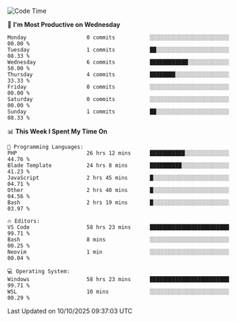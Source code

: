 <!--START_SECTION:waka-->
![Code Time](http://img.shields.io/badge/Code%20Time-6%2C100%20hrs%2015%20mins-blue)

📅 **I'm Most Productive on Wednesday** 

```text
Monday                   0 commits           ░░░░░░░░░░░░░░░░░░░░░░░░░   00.00 % 
Tuesday                  1 commits           ██░░░░░░░░░░░░░░░░░░░░░░░   08.33 % 
Wednesday                6 commits           ████████████░░░░░░░░░░░░░   50.00 % 
Thursday                 4 commits           ████████░░░░░░░░░░░░░░░░░   33.33 % 
Friday                   0 commits           ░░░░░░░░░░░░░░░░░░░░░░░░░   00.00 % 
Saturday                 0 commits           ░░░░░░░░░░░░░░░░░░░░░░░░░   00.00 % 
Sunday                   1 commits           ██░░░░░░░░░░░░░░░░░░░░░░░   08.33 % 
```


📊 **This Week I Spent My Time On** 

```text
💬 Programming Languages: 
PHP                      26 hrs 12 mins      ███████████░░░░░░░░░░░░░░   44.76 % 
Blade Template           24 hrs 8 mins       ██████████░░░░░░░░░░░░░░░   41.23 % 
JavaScript               2 hrs 45 mins       █░░░░░░░░░░░░░░░░░░░░░░░░   04.71 % 
Other                    2 hrs 40 mins       █░░░░░░░░░░░░░░░░░░░░░░░░   04.56 % 
Bash                     2 hrs 19 mins       █░░░░░░░░░░░░░░░░░░░░░░░░   03.97 % 

🔥 Editors: 
VS Code                  58 hrs 23 mins      █████████████████████████   99.71 % 
Bash                     8 mins              ░░░░░░░░░░░░░░░░░░░░░░░░░   00.25 % 
Neovim                   1 min               ░░░░░░░░░░░░░░░░░░░░░░░░░   00.04 % 

💻 Operating System: 
Windows                  58 hrs 23 mins      █████████████████████████   99.71 % 
WSL                      10 mins             ░░░░░░░░░░░░░░░░░░░░░░░░░   00.29 % 
```


 Last Updated on 10/10/2025 09:37:03 UTC
<!--END_SECTION:waka-->
